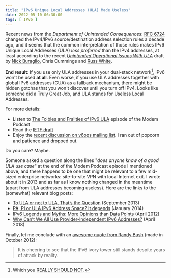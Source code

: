 ```yaml
---
title: "IPv6 Unique Local Addresses (ULA) Made Useless"
date: 2022-05-10 06:30:00
tags: [ IPv6 ]
---
```

Recent news from the *Department of Unintended Consequences*: [RFC 6724](https://datatracker.ietf.org/doc/html/rfc6724) changed the IPv4/IPv6 source/destination address selection rules a decade ago, and it seems that the common interpretation of those rules makes IPv6 Unique Local Addresses (ULA) *less preferred* than the IPv4 addresses, at least according to the recent *[Unintended Operational Issues With ULA](https://datatracker.ietf.org/doc/html/draft-buraglio-v6ops-ula-05)* draft by [Nick Buraglio](https://www.ipspace.net/Expert:Nick_Buraglio), Chris Cummings and [Russ White](https://www.ipspace.net/Author:Russ_White).

**End result**: If you use only ULA addresses in your dual-stack network[^NOULA], IPv6 won't be used **at all**. Even worse, if you use ULA addresses together with global IPv6 addresses (GUA) as a fallback mechanism, there might be hidden gotchas that you won't discover until you turn off IPv4. Looks like someone did a Truly Great Job, and ULA stands for Useless Local Addresses.
<!--more-->
[^NOULA]: Which you [REALLY SHOULD NOT](https://datatracker.ietf.org/doc/html/rfc6919#section-3).

For more details:

* Listen to [The Foibles and Frailties of IPv6 ULA](https://www.modem.show/post/s02e03/) episode of the Modem Podcast
* Read the [IETF draft](https://datatracker.ietf.org/doc/html/draft-buraglio-v6ops-ula-05)
* Enjoy the [recent discussion on v6ops mailing list](https://mailarchive.ietf.org/arch/msg/v6ops/7-SuigPyP0R-C6ZChm4-EOERBIQ/). I ran out of popcorn and patience and dropped out.

Do you care? Maybe. 

Someone asked a question along the lines "_does anyone know of a good ULA use case_" at the end of the Modem Podcast episode I mentioned above, and there happens to be one that might be relevant to a few mid-sized enterprise networks: site-to-site VPN with local Internet exit. I wrote about it in 2013 and as far as I know nothing changed in the meantime (apart from ULA addresses becoming useless). Here are the links to the (somewhat) relevant blog posts:

* [To ULA or not to ULA, That’s the Question](/2013/09/to-ula-or-not-to-ula-thats-question/) (September 2013)
* [PA, PI or ULA IPv6 Address Space? It depends](/2014/01/pa-pi-or-ula-ipv6-address-space-it/) (January 2014)
* [IPv6 Legends and Myths: More Opinions than Data Points](/2012/04/ipv6-legends-and-myths-more-opinions/) (April 2012)
* [Why Can’t We All Use Provider-Independent IPv6 Addresses?](/2018/04/why-cant-we-all-use-provider/) (April 2018)

Finally, let me conclude with an [awesome quote from Randy Bush](https://mailarchive.ietf.org/arch/msg/v6ops/7AUm63uxoa6opso7DTqnwgIB9b0/) (made in October 2012):

> It is cheering to see that the IPv6 ivory tower still stands despite
years of attack by reality.
